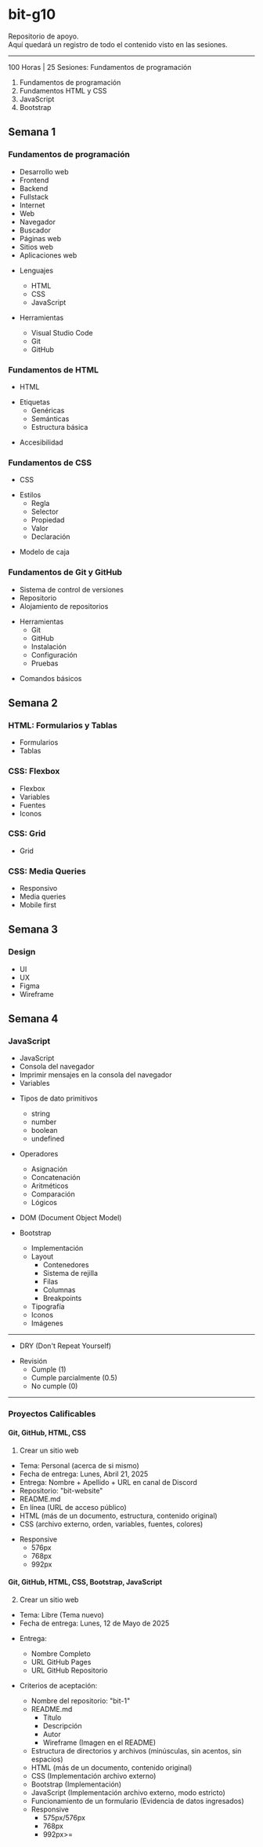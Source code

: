 # bit-g10
Repositorio de apoyo.  
Aquí quedará un registro de todo el contenido visto en las sesiones.

---

100 Horas | 25 Sesiones: Fundamentos de programación

1. Fundamentos de programación
2. Fundamentos HTML y CSS
3. JavaScript
4. Bootstrap
## Semana 1
### Fundamentos de programación
- Desarrollo web
- Frontend
- Backend
- Fullstack
- Internet
- Web
- Navegador
- Buscador
- Páginas web
- Sitios web
- Aplicaciones web

* Lenguajes
  - HTML
  - CSS
  - JavaScript

* Herramientas
  - Visual Studio Code
  - Git
  - GitHub
### Fundamentos de HTML
- HTML

* Etiquetas
  - Genéricas
  - Semánticas
  - Estructura básica

- Accesibilidad
### Fundamentos de CSS
- CSS

* Estilos
  - Regla
  - Selector
  - Propiedad
  - Valor
  - Declaración

- Modelo de caja
### Fundamentos de Git y GitHub
- Sistema de control de versiones
- Repositorio
- Alojamiento de repositorios

* Herramientas
  - Git
  - GitHub
  - Instalación
  - Configuración
  - Pruebas

- Comandos básicos
## Semana 2
### HTML: Formularios y Tablas
- Formularios
- Tablas
### CSS: Flexbox
- Flexbox
- Variables
- Fuentes
- Iconos
### CSS: Grid
- Grid
### CSS: Media Queries
- Responsivo
- Media queries
- Mobile first
## Semana 3
### Design
- UI
- UX
- Figma
- Wireframe
## Semana 4
### JavaScript
- JavaScript
- Consola del navegador
- Imprimir mensajes en la consola del navegador
- Variables
* Tipos de dato primitivos
  - string
  - number
  - boolean
  - undefined
* Operadores
  - Asignación
  - Concatenación
  - Aritméticos
  - Comparación
  - Lógicos
* DOM (Document Object Model)

* Bootstrap
  - Implementación
  * Layout
    - Contenedores
    - Sistema de rejilla
    - Filas
    - Columnas
    - Breakpoints
  - Tipografía
  - Iconos
  - Imágenes

---

- DRY (Don't Repeat Yourself)

* Revisión
  - Cumple (1)
  - Cumple parcialmente (0.5)
  - No cumple (0)

---

### Proyectos Calificables
#### Git, GitHub, HTML, CSS
1. Crear un sitio web

- Tema: Personal (acerca de si mismo)
- Fecha de entrega: Lunes, Abril 21, 2025
- Entrega: Nombre + Apellido + URL en canal de Discord
- Repositorio: "bit-website"
- README.md
- En línea (URL de acceso público)
- HTML (más de un documento, estructura, contenido original)
- CSS (archivo externo, orden, variables, fuentes, colores)

* Responsive
  - 576px
  - 768px
  - 992px

#### Git, GitHub, HTML, CSS, Bootstrap, JavaScript
2. Crear un sitio web

- Tema: Libre (Tema nuevo)
- Fecha de entrega: Lunes, 12 de Mayo de 2025
* Entrega:
  - Nombre Completo
  - URL GitHub Pages
  - URL GitHub Repositorio

* Criterios de aceptación:
  - Nombre del repositorio: "bit-1"
  * README.md
    - Título
    - Descripción
    - Autor
    - Wireframe (Imagen en el README)
  - Estructura de directorios y archivos (minúsculas, sin acentos, sin espacios)
  - HTML (más de un documento, contenido original)
  - CSS (Implementación archivo externo)
  - Bootstrap (Implementación)
  - JavaScript (Implementación archivo externo, modo estricto)
  - Funcionamiento de un formulario (Evidencia de datos ingresados)
  * Responsive
    - 575px/576px
    - 768px
    - 992px>=
